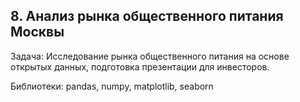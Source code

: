 ## 8. Анализ рынка общественного питания Москвы
Задача: Исследование рынка общественного питания на основе открытых данных, подготовка презентации для инвесторов.

Библиотеки: pandas, numpy, matplotlib, seaborn
